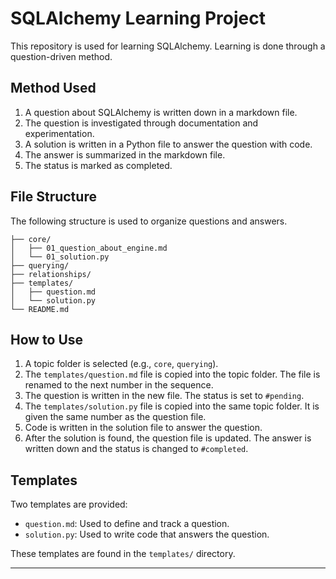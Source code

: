 # SQLAlchemy Learning Project

This repository is used for learning SQLAlchemy. Learning is done through a question-driven method.

## Method Used

1.  A question about SQLAlchemy is written down in a markdown file.
2.  The question is investigated through documentation and experimentation.
3.  A solution is written in a Python file to answer the question with code.
4.  The answer is summarized in the markdown file.
5.  The status is marked as completed.

## File Structure

The following structure is used to organize questions and answers.

```
├── core/
│   ├── 01_question_about_engine.md
│   └── 01_solution.py
├── querying/
├── relationships/
├── templates/
│   ├── question.md
│   └── solution.py
└── README.md
```

## How to Use

1.  A topic folder is selected (e.g., `core`, `querying`).
2.  The `templates/question.md` file is copied into the topic folder. The file is renamed to the next number in the sequence.
3.  The question is written in the new file. The status is set to `#pending`.
4.  The `templates/solution.py` file is copied into the same topic folder. It is given the same number as the question file.
5.  Code is written in the solution file to answer the question.
6.  After the solution is found, the question file is updated. The answer is written down and the status is changed to `#completed`.

## Templates

Two templates are provided:
-   `question.md`: Used to define and track a question.
-   `solution.py`: Used to write code that answers the question.

These templates are found in the `templates/` directory.

---